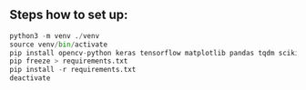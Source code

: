 
## Steps how to set up:
```python
python3 -m venv ./venv
source venv/bin/activate
pip install opencv-python keras tensorflow matplotlib pandas tqdm scikit-learn
pip freeze > requirements.txt
pip install -r requirements.txt
deactivate
```